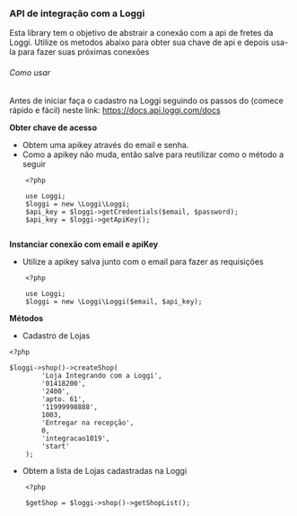 ### API de integração com a Loggi

Esta library tem o objetivo de abstrair a conexão com a api de fretes da Loggi.
Utilize os metodos abaixo para obter sua chave de api e depois usa-la para fazer suas próximas conexões

###### Como usar

Antes de iniciar faça o cadastro na Loggi seguindo os passos do (comece rápido e fácil) neste link:
https://docs.api.loggi.com/docs

__Obter chave de acesso__
- Obtem uma apikey através do email e senha.
- Como a apikey não muda, então salve para reutilizar como o método a seguir

````
    <?php
    
    use Loggi;
    $loggi = new \Loggi\Loggi; 
    $api_key = $loggi->getCredentials($email, $password); 
    $api_key = $loggi->getApiKey(); 
    
````

__Instanciar conexão com email e apiKey__ 
- Utilize a apikey salva junto com o email para fazer as requisições    
    
````    
    <?php
     
    use Loggi;
    $loggi = new \Loggi\Loggi($email, $api_key);
````
 
__Métodos__
- Cadastro de Lojas
  
````
<?php
  
$loggi->shop()->createShop(
        'Loja Integrando com a Loggi',
        '01418200',
        '2400',
        'apto. 61',
        '11999998888',
        1003,
        'Entregar na recepção',
        0,
        'integracao1019',
        'start'
    );  
````
         
- Obtem a lista de Lojas cadastradas na Loggi

````
    <?php
    
    $getShop = $loggi->shop()->getShopList();
````
    
        